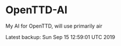 # OpenTTD-AI
My AI for OpenTTD, will use primarily air

Latest backup: Sun Sep 15 12:59:01 UTC 2019
